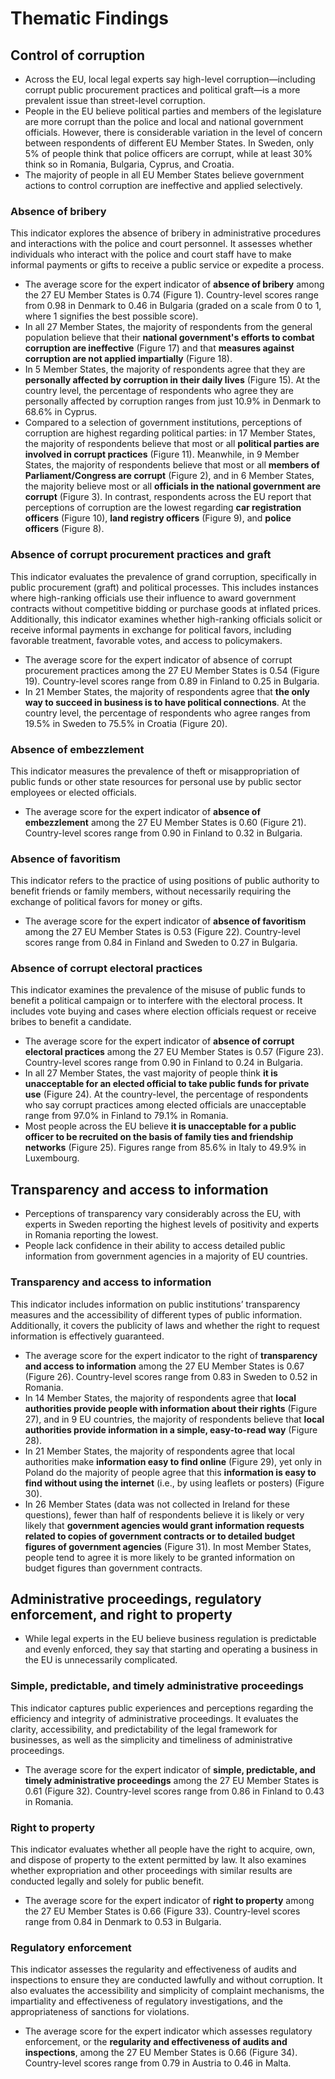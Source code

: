 # Thematic Findings

## Control of corruption

- Across the EU, local legal experts say high-level corruption—including corrupt public procurement practices and political graft—is a more prevalent issue than street-level corruption.
- People in the EU believe political parties and members of the legislature are more corrupt than the police and local and national government officials. However, there is considerable variation in the level of concern between respondents of different EU Member States. In Sweden, only 5% of people think that police officers are corrupt, while at least 30% think so in Romania, Bulgaria, Cyprus, and Croatia.
- The majority of people in all EU Member States believe government actions to control corruption are ineffective and applied selectively.

### Absence of bribery

This indicator explores the absence of bribery in administrative procedures and interactions with the police and court personnel. It assesses whether individuals who interact with the police and court staff have to make informal payments or gifts to receive a public service or expedite a process.

- The average score for the expert indicator of **absence of bribery** among the 27 EU Member States is 0.74 (Figure 1). Country-level scores range from 0.98 in Denmark to 0.46 in Bulgaria (graded on a scale from 0 to 1, where 1 signifies the best possible score).
- In all 27 Member States, the majority of respondents from the general population believe that their **national government's efforts to combat corruption are ineffective** (Figure 17) and that **measures against corruption are not applied impartially** (Figure 18).
- In 5 Member States, the majority of respondents agree that they are **personally affected by corruption in their daily lives** (Figure 15). At the country level, the percentage of respondents who agree they are personally affected by corruption ranges from just 10.9% in Denmark to 68.6% in Cyprus.
- Compared to a selection of government institutions, perceptions of corruption are highest regarding political parties: in 17 Member States, the majority of respondents believe that most or all **political parties are involved in corrupt practices** (Figure 11). Meanwhile, in 9 Member States, the majority of respondents believe that most or all **members of Parliament/Congress are corrupt** (Figure 2), and in 6 Member States, the majority believe most or all **officials in the national government are corrupt** (Figure 3). In contrast, respondents across the EU report that perceptions of corruption are the lowest regarding **car registration officers** (Figure 10), **land registry officers** (Figure 9), and **police officers** (Figure 8).

### Absence of corrupt procurement practices and graft

This indicator evaluates the prevalence of grand corruption, specifically in public procurement (graft) and political processes. This includes instances where high-ranking officials use their influence to award government contracts without competitive bidding or purchase goods at inflated prices. Additionally, this indicator examines whether high-ranking officials solicit or receive informal payments in exchange for political favors, including favorable treatment, favorable votes, and access to policymakers.

- The average score for the expert indicator of absence of corrupt procurement practices among the 27 EU Member States is 0.54 (Figure 19). Country-level scores range from 0.89 in Finland to 0.25 in Bulgaria.
- In 21 Member States, the majority of respondents agree that **the only way to succeed in business is to have political connections**. At the country level, the percentage of respondents who agree ranges from 19.5% in Sweden to 75.5% in Croatia (Figure 20).

### Absence of embezzlement

This indicator measures the prevalence of theft or misappropriation of public funds or other state resources for personal use by public sector employees or elected officials.

- The average score for the expert indicator of **absence of embezzlement** among the 27 EU Member States is 0.60 (Figure 21). Country-level scores range from 0.90 in Finland to 0.32 in Bulgaria.

### Absence of favoritism

This indicator refers to the practice of using positions of public authority to benefit friends or family members, without necessarily requiring the exchange of political favors for money or gifts.

- The average score for the expert indicator of **absence of favoritism** among the 27 EU Member States is 0.53 (Figure 22). Country-level scores range from 0.84 in Finland and Sweden to 0.27 in Bulgaria.

### Absence of corrupt electoral practices

This indicator examines the prevalence of the misuse of public funds to benefit a political campaign or to interfere with the electoral process. It includes vote buying and cases where election officials request or receive bribes to benefit a candidate.

- The average score for the expert indicator of **absence of corrupt electoral practices** among the 27 EU Member States is 0.57 (Figure 23). Country-level scores range from 0.90 in Finland to 0.24 in Bulgaria.
- In all 27 Member States, the vast majority of people think **it is unacceptable for an elected official to take public funds for private use** (Figure 24). At the country-level, the percentage of respondents who say corrupt practices among elected officials are unacceptable range from 97.0% in Finland to 79.1% in Romania. 
- Most people across the EU believe **it is unacceptable for a public officer to be recruited on the basis of family ties and friendship networks** (Figure 25). Figures range from 85.6% in Italy to 49.9% in Luxembourg.

## Transparency and access to information

- Perceptions of transparency vary considerably across the EU, with experts in Sweden reporting the highest levels of positivity and experts in Romania reporting the lowest.
- People lack confidence in their ability to access detailed public information from government agencies in a majority of EU countries.

### Transparency and access to information

This indicator includes information on public institutions’ transparency measures and the accessibility of different types of public information. Additionally, it covers the publicity of laws and whether the right to request information is effectively guaranteed.

- The average score for the expert indicator to the right of **transparency and access to information** among the 27 EU Member States is 0.67 (Figure 26). Country-level scores range from 0.83 in Sweden to 0.52 in Romania.
- In 14 Member States, the majority of respondents agree that **local authorities provide people with information about their rights** (Figure 27), and in 9 EU countries, the majority of respondents believe that **local authorities provide information in a simple, easy-to-read way** (Figure 28).
- In 21 Member States, the majority of respondents agree that local authorities make **information easy to find online** (Figure 29), yet only in Poland do the majority of people agree that this **information is easy to find without using the internet** (i.e., by using leaflets or posters) (Figure 30).
- In 26 Member States (data was not collected in Ireland for these questions), fewer than half of respondents believe it is likely or very likely that **government agencies would grant information requests related to copies of government contracts or to detailed budget figures of government agencies** (Figure 31). In most Member States, people tend to agree it is more likely to be granted information on budget figures than government contracts.

## Administrative proceedings, regulatory enforcement, and right to property

- While legal experts in the EU believe business regulation is predictable and evenly enforced, they say that starting and operating a business in the EU is unnecessarily complicated.

### Simple, predictable, and timely administrative proceedings

This indicator captures public experiences and perceptions regarding the efficiency and integrity of administrative proceedings. It evaluates the clarity, accessibility, and predictability of the legal framework for businesses, as well as the simplicity and timeliness of administrative proceedings.

- The average score for the expert indicator of **simple, predictable, and timely administrative proceedings** among the 27 EU Member States is 0.61 (Figure 32). Country-level scores range from 0.86 in Finland to 0.43 in Romania.

### Right to property

This indicator evaluates whether all people have the right to acquire, own, and dispose of property to the extent permitted by law. It also examines whether expropriation and other proceedings with similar results are conducted legally and solely for public benefit.

- The average score for the expert indicator of **right to property** among the 27 EU Member States is 0.66 (Figure 33). Country-level scores range from 0.84 in Denmark to 0.53 in Bulgaria.

### Regulatory enforcement

This indicator assesses the regularity and effectiveness of audits and inspections to ensure they are conducted lawfully and without corruption. It also evaluates the accessibility and simplicity of complaint mechanisms, the impartiality and effectiveness of regulatory investigations, and the appropriateness of sanctions for violations.

- The average score for the expert indicator which assesses regulatory enforcement, or the **regularity and effectiveness of audits and inspections**, among the 27 EU Member States is 0.66 (Figure 34). Country-level scores range from 0.79 in Austria to 0.46 in Malta.
